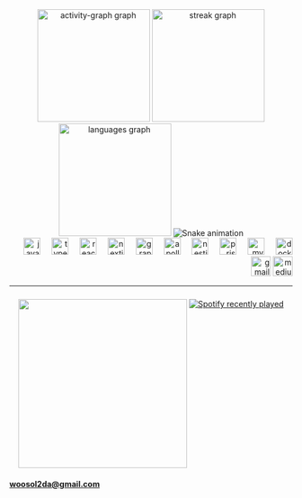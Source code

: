 
<div align="center">
  <img src="https://github-readme-activity-graph.vercel.app/graph?username=woosolkim&theme=one-dark&radius=12&area=true&hide_title=true&bg_color=000000&color=eeeeee&line=FB8C00&point=3078C6" height="200" alt="activity-graph graph"  />
  
  <img src="https://streak-stats.demolab.com?user=woosolkim&locale=en&mode=weekly&theme=dark&hide_border=false&border_radius=12&date_format=M%20j%5B,%20Y%5D" height="200" alt="streak graph"  />
  
  <img src="https://github-readme-stats.vercel.app/api/top-langs?username=woosolkim&locale=en&hide_title=false&layout=compact&card_width=320&langs_count=8&theme=dark&hide_border=false" height="200" alt="languages graph"  />

  <img src="https://profile-readme-generator.com/assets/snake.svg" alt="Snake animation" />

</div>


<div align="right">
  <img src="https://skillicons.dev/icons?i=js" height="30" alt="javascript logo"  />
  <img width="12" />
  <img src="https://skillicons.dev/icons?i=ts" height="30" alt="typescript logo"  />
  <img width="12" />
  <img src="https://cdn.simpleicons.org/react/61DAFB" height="30" alt="react logo"  />
  <img width="12" />
  <img src="https://cdn.jsdelivr.net/gh/devicons/devicon/icons/nextjs/nextjs-original.svg" height="30" alt="nextjs logo"  />
  <img width="12" />
  <img src="https://cdn.simpleicons.org/graphql/E10098" height="30" alt="graphql logo"  />
  <img width="12" />
  <img src="https://skillicons.dev/icons?i=apollo" height="30" alt="apollographql logo"  />
  <img width="12" />
  <img src="https://skillicons.dev/icons?i=nestjs" height="30" alt="nestjs logo"  />
  <img width="12" />
  <img src="https://skillicons.dev/icons?i=prisma" height="30" alt="prisma logo"  />
  <img width="12" />
  <img src="https://cdn.jsdelivr.net/gh/devicons/devicon/icons/mysql/mysql-original.svg" height="30" alt="mysql logo"  />
  <img width="12" />
  <img src="https://skillicons.dev/icons?i=docker" height="30" alt="docker logo"  />
</div>

<div align="right">
    <img src="https://img.shields.io/static/v1?message=Gmail&logo=gmail&label=&color=D14836&logoColor=white&labelColor=&style=for-the-badge" height="35" alt="gmail logo"  />
    
  <img src="https://img.shields.io/static/v1?message=Medium&logo=medium&label=&color=12100E&logoColor=white&labelColor=&style=for-the-badge" height="35" alt="medium logo"  />
</div>

---

###


<div align="center">
  <img align="top" height="300" src="https://imagedelivery.net/WN97BdzLVKaS9hBULE5dag/c5d8d842-1125-44da-c623-7f029194fc00/1200"  />
  <a href="https://open.spotify.com/user/31oulxypxcngik4d74nnndmhrvma">
    <img src="https://spotify-recently-played-readme.vercel.app/api?user=31oulxypxcngik4d74nnndmhrvma&count=8&unique=true" alt="Spotify recently played"  />
  </a>
</div>


#### woosol2da@gmail.com

</div>



